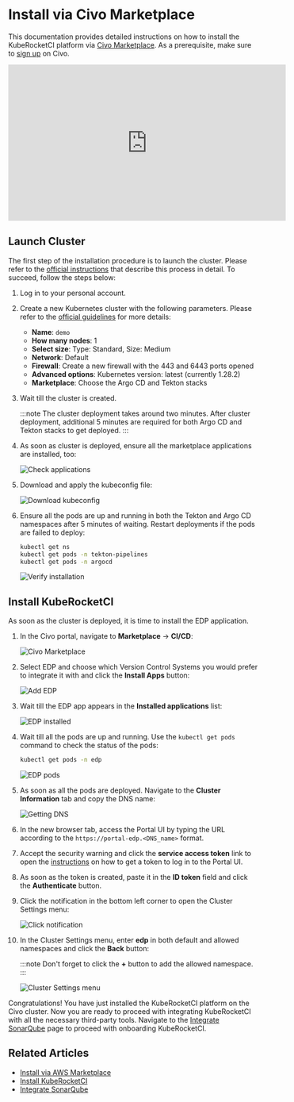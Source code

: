 # Install via Civo Marketplace

This documentation provides detailed instructions on how to install the KubeRocketCI platform via [Civo Marketplace](https://www.civo.com/marketplace/kuberocketci).
As a prerequisite, make sure to [sign up](https://dashboard.civo.com/signup) on Civo.

<div style={{ display: 'flex', justifyContent: 'center' }}>
<iframe width="560" height="315" src="https://www.youtube.com/embed/QjZoPnIKDtA" title="Install KubeRocketCI via Civo" frameborder="0" allow="accelerometer; autoplay; clipboard-write; encrypted-media; gyroscope; picture-in-picture" allowfullscreen="allowfullscreen"></iframe>
</div>

## Launch Cluster

The first step of the installation procedure is to launch the cluster. Please refer to the [official instructions](https://www.civo.com/docs/kubernetes/create-a-cluster) that describe this process in detail.
To succeed, follow the steps below:

1. Log in to your personal account.

2. Create a new Kubernetes cluster with the following parameters. Please refer to the [official guidelines](https://www.civo.com/docs/kubernetes/create-a-cluster) for more details:

    * **Name**: `demo`
    * **How many nodes**: 1
    * **Select size**: Type: Standard, Size: Medium
    * **Network**: Default
    * **Firewall**: Create a new firewall with the 443 and 6443 ports opened
    * **Advanced options**: Kubernetes version: latest (currently 1.28.2)
    * **Marketplace**: Choose the Argo CD and Tekton stacks

3. Wait till the cluster is created.

    :::note
      The cluster deployment takes around two minutes. After cluster deployment, additional 5 minutes are required for both Argo CD and Tekton stacks to get deployed.
    :::

4. As soon as cluster is deployed, ensure all the marketplace applications are installed, too:

    ![Check applications](../assets/operator-guide/civo-installed-applications.png "Check applications")

5. Download and apply the kubeconfig file:

    ![Download kubeconfig](../assets/operator-guide/download-kubeconfig.png "Download kubeconfig")

6. Ensure all the pods are up and running in both the Tekton and Argo CD namespaces after 5 minutes of waiting. Restart deployments if the pods are failed to deploy:

    ```bash
    kubectl get ns
    kubectl get pods -n tekton-pipelines
    kubectl get pods -n argocd
    ```

    ![Verify installation](../assets/operator-guide/check-ns-and-pods.png "Verify installation")

## Install KubeRocketCI

As soon as the cluster is deployed, it is time to install the EDP application.

1. In the Civo portal, navigate to **Marketplace** -> **CI/CD**:

    ![Civo Marketplace](../assets/operator-guide/civo-marketplace.png "Civo Marketplace")

2. Select EDP and choose which Version Control Systems you would prefer to integrate it with and click the **Install Apps** button:

    ![Add EDP](../assets/operator-guide/civo-add-edp.png "Add EDP")

3. Wait till the EDP app appears in the **Installed applications** list:

    ![EDP installed](../assets/operator-guide/civo-edp-installed.png "EDP installed")

4. Wait till all the pods are up and running. Use the `kubectl get pods` command to check the status of the pods:

    ```bash
    kubectl get pods -n edp
    ```

    ![EDP pods](../assets/operator-guide/civo-check-edp-ns.png "EDP pods")

5. As soon as all the pods are deployed. Navigate to the **Cluster Information** tab and copy the DNS name:

    ![Getting DNS](../assets/operator-guide/civo-get-dns.png "Getting DNS")

6. In the new browser tab, access the Portal UI by typing the URL according to the `https://portal-edp.<DNS_name>` format.

7. Accept the security warning and click the **service access token** link to open the [instructions](https://headlamp.dev/docs/latest/installation/#create-a-service-account-token) on how to get a token to log in to the Portal UI.

8. As soon as the token is created, paste it in the **ID token** field and click the **Authenticate** button.

9. Click the notification in the bottom left corner to open the Cluster Settings menu:

    ![Click notification](../assets/operator-guide/civo-cluster-settings.png "Click notification")

10. In the Cluster Settings menu, enter **edp** in both default and allowed namespaces and click the **Back** button:

    :::note
      Don't forget to click the **+** button to add the allowed namespace.
    :::

    ![Cluster Settings menu](../assets/operator-guide/civo-edp-portal-cluster-settings-menu.png "Cluster Settings menu")

Congratulations! You have just installed the KubeRocketCI platform on the Civo cluster. Now you are ready to proceed with integrating KubeRocketCI with all the necessary third-party tools.
Navigate to the [Integrate SonarQube](../quick-start/integrate-sonarcloud.md) page to proceed with onboarding KubeRocketCI.

## Related Articles

* [Install via AWS Marketplace](aws-marketplace-install.md)
* [Install KubeRocketCI](install-kuberocketci.mdx)
* [Integrate SonarQube](../quick-start/integrate-sonarcloud.md)
